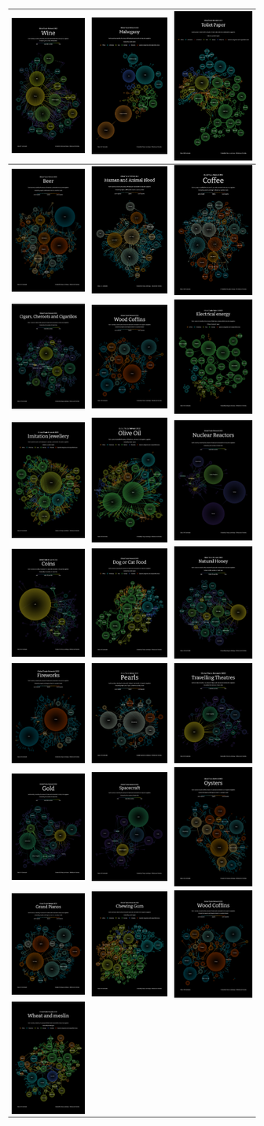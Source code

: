 | <img src="./wine_pagerank.png" width="100%"> | <img src="./mahogany_region.png" width="100%"> | <img src="./toilet_paper_region.png" width="100%"> | 
| --- | --- | --- | 
| <img src="./beer_export.png" width="100%"> | <img src="./blood_export.png" width="100%"> | <img src="./coffee_export.png" width="100%"> | 
| <img src="./cigars_pagerank.png" width="100%"> | <img src="./coffins_export.png" width="100%"> | <img src="./electricity_region.png" width="100%"> | 
| <img src="./jewellery_region.png" width="100%"> | <img src="./olive_oil_region.png" width="100%"> | <img src="./nuclear_pagerank.png" width="100%"> | 
| <img src="./coins_pagerank.png" width="100%"> | <img src="./dog_food_region.png" width="100%"> | <img src="./honey_pagerank.png" width="100%"> | 
 | <img src="./fireworks_export.png" width="100%"> | <img src="./pearls_export.png" width="100%"> | <img src="./travelling_theatres_pagerank.png" width="100%"> | 
| <img src="./gold_pagerank.png" width="100%"> | <img src="./spacecraft_pagerank.png" width="100%"> | <img src="./oysters_export.png" width="100%"> | 
| <img src="./pianos_export.png" width="100%"> | <img src="./chewing_gum_region.png" width="100%"> | <img src="./coffins_export.png" width="100%"> | 
| <img src="./wheat_region.png" width="100%"> | | 
